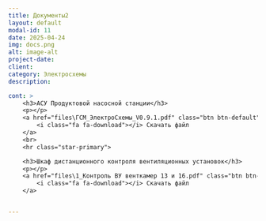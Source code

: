 ```yaml
---
title: Документы2
layout: default
modal-id: 11
date: 2025-04-24
img: docs.png
alt: image-alt
project-date: 
client: 
category: Электросхемы
description: 

cont: >
    <h3>АСУ Продуктовой насосной станции</h3>
    <p></p>
    <a href="files\ГСМ_ЭлектроСхемы_V0.9.1.pdf" class="btn btn-default">
        <i class="fa fa-download"></i> Скачать файл
    </a>
    <br>
    <hr class="star-primary">

    <h3>Шкаф дистанционного контроля вентиляционных установок</h3>
    <p></p>
    <a href="files\1_Контроль ВУ венткамер 13 и 16.pdf" class="btn btn-default">
        <i class="fa fa-download"></i> Скачать файл
    </a>    


---
```

